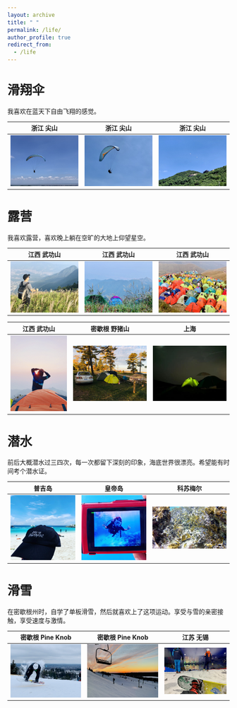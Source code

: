 ```yaml
---
layout: archive
title: " "
permalink: /life/
author_profile: true
redirect_from:
  - /life
---
```



滑翔伞
======
我喜欢在蓝天下自由飞翔的感觉。

浙江 尖山                                   |  浙江 尖山                                  |  浙江 尖山
:----------------------------------------:|:------------------------------------------:|:------------------------------------------:
![Paragliding](/images/paragliding1.jpeg) |  ![Paragliding](/images/paragliding2.jpeg) |  ![Paragliding](/images/paragliding3.jpeg)

露营
======
我喜欢露营，喜欢晚上躺在空旷的大地上仰望星空。

江西 武功山                                   |  江西 武功山                                 |  江西 武功山
:----------------------------------------:|:------------------------------------------:|:------------------------------------------:
![Camping](/images/Camping1.jpeg)         |  ![Camping](/images/Camping2.jpeg)         |  ![Camping](/images/Camping3.jpeg)

江西 武功山                                  |  密歇根 野猪山                                  |  上海
:----------------------------------------:|:------------------------------------------:|:------------------------------------------:
![Camping](/images/Camping4.jpeg)         |  ![Camping](/images/Camping5.jpeg)         |  ![Camping](/images/Camping6.jpeg)

潜水
======
前后大概潜水过三四次，每一次都留下深刻的印象，海底世界很漂亮。希望能有时间考个潜水证。

普吉岛                                   |  皇帝岛                                 |  科苏梅尔
:----------------------------------------:|:------------------------------------------:|:------------------------------------------:
![Diving](/images/Diving1.jpeg)           |  ![Diving](/images/Diving2.jpeg)           |  ![Diving](/images/Diving3.jpeg)

滑雪
======
在密歇根州时，自学了单板滑雪，然后就喜欢上了这项运动。享受与雪的亲密接触，享受速度与激情。

密歇根 Pine Knob                                        |  密歇根 Pine Knob                                       |  江苏 无锡
:----------------------------------------------:|:------------------------------------------------:|:--------------------------------------------:
![Snowboarding](/images/Snowboarding1.jpeg)     |  ![Snowboarding](/images/Snowboarding2.jpeg)     |  ![Snowboarding](/images/Snowboarding3.jpeg)

